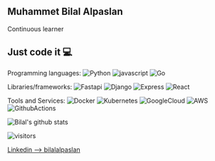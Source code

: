 ##  Muhammet Bilal Alpaslan 
Continuous learner

## Just code it 💻

Programming languages:
![Python](https://img.shields.io/badge/-Python-056676?style=flat&logo=Python&labelColor=000)
![javascript](https://img.shields.io/badge/-javascript-056676?style=flat&logo=javascript&labelColor=000)
![Go](https://img.shields.io/badge/-Go-056676?style=flat&logo=Go&labelColor=000)


Libraries/frameworks:
![Fastapi](https://img.shields.io/badge/-Fastapi-056676?style=flat&logo=fastapi&labelColor=000)
![Django](https://img.shields.io/badge/-Django-056676?style=flat&logo=django&labelColor=000)
![Express](https://img.shields.io/badge/-Express-056676?style=flat&logo=Express&labelColor=000)
![React](https://img.shields.io/badge/-React-056676?style=flat&logo=react&labelColor=000)


Tools and Services:
![Docker](https://img.shields.io/badge/-Docker-056676?style=flat&logo=Docker&labelColor=000)
![Kubernetes](https://img.shields.io/badge/-Kubernetes-056676?style=flat&logo=Kubernetes&labelColor=000)
![GoogleCloud](https://img.shields.io/badge/-GoogleCloud-056676?style=flat&logo=GoogleCloud&labelColor=000)
![AWS](https://img.shields.io/badge/-AWS-056676?style=flat&logo=amazon&labelColor=000)
![GithubActions](https://img.shields.io/badge/-GithubActions-056676?style=flat&logo=githubactions&labelColor=000)



![Bilal's github stats](https://github-readme-stats.vercel.app/api?username=BilalAlpaslan&show_icons=true)

![visitors](https://visitor-badge.laobi.icu/badge?page_id=BilalAlpaslan)


[Linkedin --> bilalalpaslan](https://www.linkedin.com/in/bilalalpaslan)





